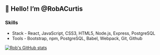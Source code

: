 ## 👋 Hello! I’m @RobACurtis


### Skills

- Stack - React, JavaScript, CSS3, HTML5, Node.js, Express, PostgreSQL
- Tools - Bootstrap, npm, PostgreSQL, Babel, Webpack, Git, Github


[![Rob's GitHub stats](https://github-readme-stats.vercel.app/api?username=RobACurtis)](https://github.com/anuraghazra/github-readme-stats)

<!---
RobACurtis/RobACurtis is a ✨ special ✨ repository because its `README.md` (this file) appears on your GitHub profile.
You can click the Preview link to take a look at your changes.
--->
